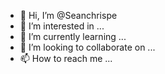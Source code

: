 - 👋 Hi, I’m @Seanchrispe
- 👀 I’m interested in ...
- 🌱 I’m currently learning ...
- 💞️ I’m looking to collaborate on ...
- 📫 How to reach me ...

<!---
Seanchrispe/Seanchrispe is a ✨ special ✨ repository because its `README.md` (this file) appears on your GitHub profile.
You can click the Preview link to take a look at your changes.
--->
